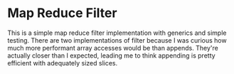 # Map Reduce Filter

This is a simple map reduce filter implementation with generics and simple testing. There are two implementations of filter because I was curious how much more performant array accesses would be than appends. They're actually closer than I expected, leading me to think appending is pretty efficient with adequately sized slices.

